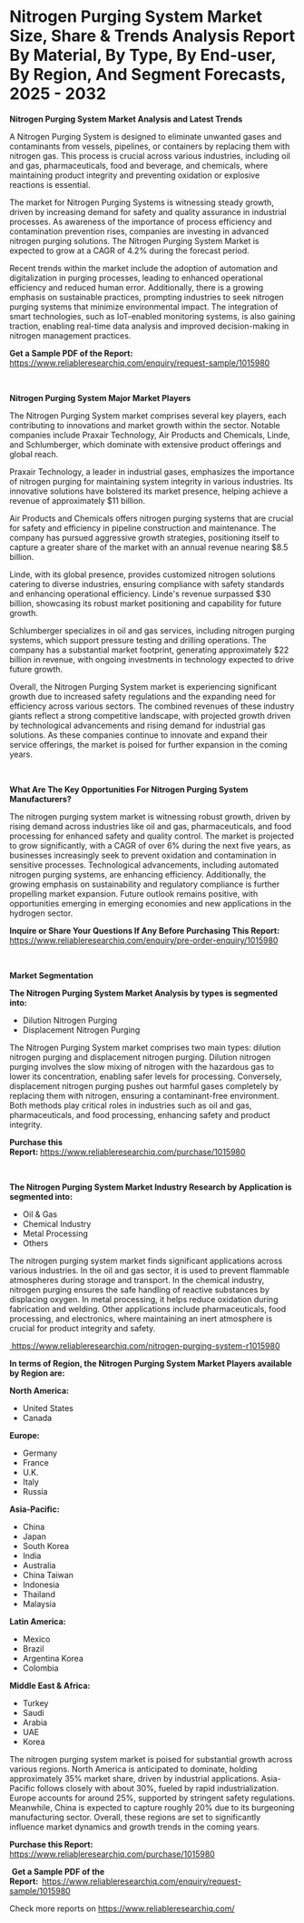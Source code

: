 <p><h1>Nitrogen Purging System Market Size, Share & Trends Analysis Report By Material, By Type, By End-user, By Region, And Segment Forecasts, 2025 - 2032</h1></p><p><strong>Nitrogen Purging System Market Analysis and Latest Trends</strong></p>
<p><p>A Nitrogen Purging System is designed to eliminate unwanted gases and contaminants from vessels, pipelines, or containers by replacing them with nitrogen gas. This process is crucial across various industries, including oil and gas, pharmaceuticals, food and beverage, and chemicals, where maintaining product integrity and preventing oxidation or explosive reactions is essential.</p><p>The market for Nitrogen Purging Systems is witnessing steady growth, driven by increasing demand for safety and quality assurance in industrial processes. As awareness of the importance of process efficiency and contamination prevention rises, companies are investing in advanced nitrogen purging solutions. The Nitrogen Purging System Market is expected to grow at a CAGR of 4.2% during the forecast period.</p><p>Recent trends within the market include the adoption of automation and digitalization in purging processes, leading to enhanced operational efficiency and reduced human error. Additionally, there is a growing emphasis on sustainable practices, prompting industries to seek nitrogen purging systems that minimize environmental impact. The integration of smart technologies, such as IoT-enabled monitoring systems, is also gaining traction, enabling real-time data analysis and improved decision-making in nitrogen management practices.</p></p>
<p><strong>Get a Sample PDF of the Report:&nbsp;</strong> <a href="https://www.reliableresearchiq.com/enquiry/request-sample/1015980?utm_campaign=3046&utm_medium=2&utm_source=Github&utm_content=ia&utm_term=09042025&utm_id=nitrogen-purging-system">https://www.reliableresearchiq.com/enquiry/request-sample/1015980</a></p>
<p>&nbsp;</p>
<p><strong>Nitrogen Purging System Major Market Players</strong></p>
<p><p>The Nitrogen Purging System market comprises several key players, each contributing to innovations and market growth within the sector. Notable companies include Praxair Technology, Air Products and Chemicals, Linde, and Schlumberger, which dominate with extensive product offerings and global reach.</p><p>Praxair Technology, a leader in industrial gases, emphasizes the importance of nitrogen purging for maintaining system integrity in various industries. Its innovative solutions have bolstered its market presence, helping achieve a revenue of approximately $11 billion.</p><p>Air Products and Chemicals offers nitrogen purging systems that are crucial for safety and efficiency in pipeline construction and maintenance. The company has pursued aggressive growth strategies, positioning itself to capture a greater share of the market with an annual revenue nearing $8.5 billion.</p><p>Linde, with its global presence, provides customized nitrogen solutions catering to diverse industries, ensuring compliance with safety standards and enhancing operational efficiency. Linde's revenue surpassed $30 billion, showcasing its robust market positioning and capability for future growth.</p><p>Schlumberger specializes in oil and gas services, including nitrogen purging systems, which support pressure testing and drilling operations. The company has a substantial market footprint, generating approximately $22 billion in revenue, with ongoing investments in technology expected to drive future growth.</p><p>Overall, the Nitrogen Purging System market is experiencing significant growth due to increased safety regulations and the expanding need for efficiency across various sectors. The combined revenues of these industry giants reflect a strong competitive landscape, with projected growth driven by technological advancements and rising demand for industrial gas solutions. As these companies continue to innovate and expand their service offerings, the market is poised for further expansion in the coming years.</p></p>
<p>&nbsp;</p>
<p><strong>What Are The Key Opportunities For Nitrogen Purging System Manufacturers?</strong></p>
<p><p>The nitrogen purging system market is witnessing robust growth, driven by rising demand across industries like oil and gas, pharmaceuticals, and food processing for enhanced safety and quality control. The market is projected to grow significantly, with a CAGR of over 6% during the next five years, as businesses increasingly seek to prevent oxidation and contamination in sensitive processes. Technological advancements, including automated nitrogen purging systems, are enhancing efficiency. Additionally, the growing emphasis on sustainability and regulatory compliance is further propelling market expansion. Future outlook remains positive, with opportunities emerging in emerging economies and new applications in the hydrogen sector.</p></p>
<p><strong>Inquire or Share Your Questions If Any Before Purchasing This Report:</strong> <a href="https://www.reliableresearchiq.com/enquiry/pre-order-enquiry/1015980?utm_campaign=3046&utm_medium=2&utm_source=Github&utm_content=ia&utm_term=09042025&utm_id=nitrogen-purging-system">https://www.reliableresearchiq.com/enquiry/pre-order-enquiry/1015980</a></p>
<p>&nbsp;</p>
<p><strong>Market Segmentation</strong></p>
<p><strong>The Nitrogen Purging System Market Analysis by types is segmented into:</strong></p>
<p><ul><li>Dilution Nitrogen Purging</li><li>Displacement Nitrogen Purging</li></ul></p>
<p><p>The Nitrogen Purging System market comprises two main types: dilution nitrogen purging and displacement nitrogen purging. Dilution nitrogen purging involves the slow mixing of nitrogen with the hazardous gas to lower its concentration, enabling safer levels for processing. Conversely, displacement nitrogen purging pushes out harmful gases completely by replacing them with nitrogen, ensuring a contaminant-free environment. Both methods play critical roles in industries such as oil and gas, pharmaceuticals, and food processing, enhancing safety and product integrity.</p></p>
<p><strong>Purchase this Report:&nbsp;</strong><a href="https://www.reliableresearchiq.com/purchase/1015980?utm_campaign=3046&utm_medium=2&utm_source=Github&utm_content=ia&utm_term=09042025&utm_id=nitrogen-purging-system">https://www.reliableresearchiq.com/purchase/1015980</a></p>
<p>&nbsp;</p>
<p><strong>The Nitrogen Purging System Market Industry Research by Application is segmented into:</strong></p>
<p><ul><li>Oil & Gas</li><li>Chemical Industry</li><li>Metal Processing</li><li>Others</li></ul></p>
<p><p>The nitrogen purging system market finds significant applications across various industries. In the oil and gas sector, it is used to prevent flammable atmospheres during storage and transport. In the chemical industry, nitrogen purging ensures the safe handling of reactive substances by displacing oxygen. In metal processing, it helps reduce oxidation during fabrication and welding. Other applications include pharmaceuticals, food processing, and electronics, where maintaining an inert atmosphere is crucial for product integrity and safety.</p></p>
<p><a href="https://www.reliableresearchiq.com/nitrogen-purging-system-r1015980?utm_campaign=3046&utm_medium=2&utm_source=Github&utm_content=ia&utm_term=09042025&utm_id=nitrogen-purging-system">&nbsp;https://www.reliableresearchiq.com/nitrogen-purging-system-r1015980</a></p>
<p><strong>In terms of Region, the Nitrogen Purging System Market Players available by Region are:</strong></p>
<p>
    <p> <strong> North America: </strong>
        <ul>
            <li>United States</li>
            <li>Canada</li>
        </ul>
        </p> 
    <p> <strong> Europe: </strong>
        <ul>
            <li>Germany</li>
            <li>France</li>
            <li>U.K.</li>
            <li>Italy</li>
            <li>Russia</li>
        </ul>
        </p> 
    <p> <strong> Asia-Pacific: </strong>
        <ul>
            <li>China</li>
            <li>Japan</li>
            <li>South Korea</li>
            <li>India</li>
            <li>Australia</li>
            <li>China Taiwan</li>
            <li>Indonesia</li>
            <li>Thailand</li>
            <li>Malaysia</li>
        </ul>
        </p> 
    <p> <strong> Latin America: </strong>
        <ul>
            <li>Mexico</li>
            <li>Brazil</li>
            <li>Argentina Korea</li>
            <li>Colombia</li>
        </ul>
        </p> 
    <p> <strong> Middle East & Africa: </strong>
        <ul>
            <li>Turkey</li>
            <li>Saudi</li>
            <li>Arabia</li>
            <li>UAE</li>
            <li>Korea</li>
        </ul>
    </p>
    </p>
<p><p>The nitrogen purging system market is poised for substantial growth across various regions. North America is anticipated to dominate, holding approximately 35% market share, driven by industrial applications. Asia-Pacific follows closely with about 30%, fueled by rapid industrialization. Europe accounts for around 25%, supported by stringent safety regulations. Meanwhile, China is expected to capture roughly 20% due to its burgeoning manufacturing sector. Overall, these regions are set to significantly influence market dynamics and growth trends in the coming years.</p></p>
<p><strong>Purchase this Report: </strong><a href="https://www.reliableresearchiq.com/purchase/1015980?utm_campaign=3046&utm_medium=2&utm_source=Github&utm_content=ia&utm_term=09042025&utm_id=nitrogen-purging-system">https://www.reliableresearchiq.com/purchase/1015980</a></p>
<p>&nbsp;<strong>Get a Sample PDF of the Report:&nbsp;&nbsp;</strong><a href="https://www.reliableresearchiq.com/enquiry/request-sample/1015980?utm_campaign=3046&utm_medium=2&utm_source=Github&utm_content=ia&utm_term=09042025&utm_id=nitrogen-purging-system">https://www.reliableresearchiq.com/enquiry/request-sample/1015980</a></p>
<p><strong></strong></p>
<p>Check more reports on <a href="https://www.reliableresearchiq.com/?utm_campaign=3046&utm_medium=2&utm_source=Github&utm_content=ia&utm_term=09042025&utm_id=nitrogen-purging-system">https://www.reliableresearchiq.com/</a></p>